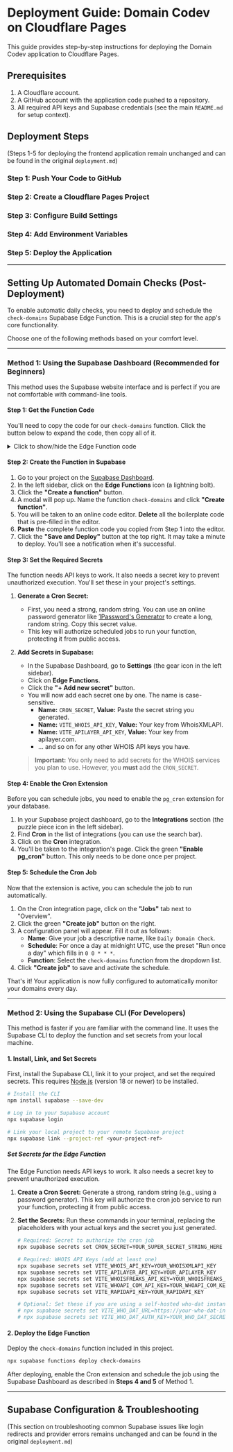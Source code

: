 # Deployment Guide: Domain Codev on Cloudflare Pages

This guide provides step-by-step instructions for deploying the Domain Codev application to Cloudflare Pages.

## Prerequisites

1.  A Cloudflare account.
2.  A GitHub account with the application code pushed to a repository.
3.  All required API keys and Supabase credentials (see the main `README.md` for setup context).

## Deployment Steps

(Steps 1-5 for deploying the frontend application remain unchanged and can be found in the original `deployment.md`)

### Step 1: Push Your Code to GitHub
### Step 2: Create a Cloudflare Pages Project
### Step 3: Configure Build Settings
### Step 4: Add Environment Variables
### Step 5: Deploy the Application

---

## Setting Up Automated Domain Checks (Post-Deployment)

To enable automatic daily checks, you need to deploy and schedule the `check-domains` Supabase Edge Function. This is a crucial step for the app's core functionality.

Choose one of the following methods based on your comfort level.

---

### Method 1: Using the Supabase Dashboard (Recommended for Beginners)

This method uses the Supabase website interface and is perfect if you are not comfortable with command-line tools.

#### Step 1: Get the Function Code

You'll need to copy the code for our `check-domains` function. Click the button below to expand the code, then copy all of it.

<details>
<summary>Click to show/hide the Edge Function code</summary>

```typescript
// Follow this guide to deploy and schedule this function:
// https://supabase.com/docs/guides/functions/cron-jobs

import { serve } from 'https://deno.land/std@0.177.0/http/server.ts'
import { createClient } from 'https://esm.sh/@supabase/supabase-js@2'

console.log('✅ "check-domains" function loaded');

//-------------------------------------------------
// Types
//-------------------------------------------------
type DomainTag = 'mine' | 'to-snatch';
type DomainStatus = 'available' | 'registered' | 'expired' | 'dropped' | 'unknown';

interface Domain {
  id: number;
  domain_name: string;
  status: DomainStatus;
  tag: DomainTag;
}

interface DomainUpdate {
  tag?: DomainTag;
  status?: DomainStatus;
  expiration_date?: string | null;
  registered_date?: string | null;
  registrar?: string | null;
  last_checked?: string | null;
}

interface WhoisData {
  status: DomainStatus;
  expirationDate: string | null;
  registeredDate: string | null;
  registrar: string | null;
}

//-------------------------------------------------
// WHOIS Provider Logic (self-contained)
//-------------------------------------------------
// @ts-ignore
const WHO_DAT_URL = Deno.env.get('VITE_WHO_DAT_URL');
// @ts-ignore
const WHO_DAT_AUTH_KEY = Deno.env.get('VITE_WHO_DAT_AUTH_KEY');
// @ts-ignore
const WHOISXMLAPI_KEY = Deno.env.get('VITE_WHOIS_API_KEY');
// @ts-ignore
const APILAYER_KEY = Deno.env.get('VITE_APILAYER_API_KEY');
// @ts-ignore
const WHOISFREAKS_KEY = Deno.env.get('VITE_WHOISFREAKS_API_KEY');
// @ts-ignore
const WHOAPI_COM_KEY = Deno.env.get('VITE_WHOAPI_COM_KEY');
// @ts-ignore
const RAPIDAPI_KEY = Deno.env.get('VITE_RAPIDAPI_KEY');


const getWhoisDataFromWhoDat = async (domainName: string): Promise<WhoisData> => {
    const headers = new Headers();
    if (WHO_DAT_AUTH_KEY) headers.append('Authorization', `Bearer ${WHO_DAT_AUTH_KEY}`);
    const response = await fetch(`${WHO_DAT_URL!}/${domainName}`, { headers });
    if (!response.ok) throw new Error(`who-dat failed: ${response.status}`);
    const data = await response.json();
    if (data.error) throw new Error(`who-dat error: ${data.error}`);
    const status = data.isAvailable ? 'available' : (new Date(data.dates?.expiry) < new Date() ? 'expired' : 'registered');
    return {
        status,
        expirationDate: data.dates?.expiry || null,
        registeredDate: data.dates?.created || null,
        registrar: data.registrar?.name || null,
    };
};

const getWhoisDataFromWhoisXmlApi = async (domainName: string): Promise<WhoisData> => {
    if (!WHOISXMLAPI_KEY) throw new Error("WhoisXMLAPI Key not provided.");
    const url = `https://www.whoisxmlapi.com/whoisserver/WhoisService?apiKey=${WHOISXMLAPI_KEY}&domainName=${domainName}&outputFormat=JSON&da=2`;
    const response = await fetch(url);
    if (!response.ok) throw new Error(`WhoisXMLAPI failed: ${response.status}`);
    const data = await response.json();
    if (data.ErrorMessage) throw new Error(`WhoisXMLAPI Error: ${data.ErrorMessage.msg}`);
    const record = data.WhoisRecord;
    if (!record) throw new Error('Invalid API response from WhoisXMLAPI');
    const expiryDateStr = record.registryData?.expiresDate || record.expiresDate;
    const status = record.domainAvailability === 'AVAILABLE' ? 'available' : (expiryDateStr && new Date(expiryDateStr) < new Date() ? 'expired' : 'registered');
    return {
        status,
        expirationDate: expiryDateStr || null,
        registeredDate: record.registryData?.createdDate || record.createdDate || null,
        registrar: record.registrarName || null,
    };
};

const APILAYER_SUPPORTED_TLDS = new Set(['com', 'me', 'net', 'org', 'sh', 'io', 'co', 'club', 'biz', 'mobi', 'info', 'us', 'domains', 'cloud', 'fr', 'au', 'ru', 'uk', 'nl', 'fi', 'br', 'hr', 'ee', 'ca', 'sk', 'se', 'no', 'cz', 'it', 'in', 'icu', 'top', 'xyz', 'cn', 'cf', 'hk', 'sg', 'pt', 'site', 'kz', 'si', 'ae', 'do', 'yoga', 'xxx', 'ws', 'work', 'wiki', 'watch', 'wtf', 'world', 'website', 'vip', 'ly', 'dev', 'network', 'company', 'page', 'rs', 'run', 'science', 'sex', 'shop', 'solutions', 'so', 'studio', 'style', 'tech', 'travel', 'vc', 'pub', 'pro', 'app', 'press', 'ooo', 'de']);

const getWhoisDataFromApiLayer = async (domainName: string): Promise<WhoisData> => {
    if (!APILAYER_KEY) throw new Error("apilayer.com Key not provided.");
    const tld = domainName.split('.').pop();
    if (!tld || !APILAYER_SUPPORTED_TLDS.has(tld)) {
        throw new Error(`TLD ".${tld}" is not supported by apilayer.com`);
    }
    const response = await fetch(`https://api.apilayer.com/whois/check?domain=${domainName}`, { headers: { 'apikey': APILAYER_KEY } });
    if (!response.ok) throw new Error(`apilayer.com failed: ${response.status}`);
    const data = await response.json();
    if (data.message || !data.result) throw new Error(`apilayer.com Error: ${data.message || 'Invalid response'}`);
    const { result } = data;
    const status = result.status === 'available' ? 'available' : (result.expiration_date && new Date(result.expiration_date) < new Date() ? 'expired' : 'registered');
    return {
        status,
        expirationDate: result.expiration_date || null,
        registeredDate: result.creation_date || null,
        registrar: result.registrar || null,
    };
}

const getWhoisDataFromWhoisFreaks = async (domainName: string): Promise<WhoisData> => {
    if (!WHOISFREAKS_KEY) throw new Error("WhoisFreaks Key not provided.");
    const url = `https://api.whoisfreaks.com/v1.0/whois?apiKey=${WHOISFREAKS_KEY}&whois=live&domainName=${domainName}`;
    const response = await fetch(url);
    if (!response.ok) throw new Error(`WhoisFreaks failed: ${response.status}`);
    const data = await response.json();
    if (!data.status || data.error) throw new Error(`WhoisFreaks Error: ${data.error?.message || 'Request failed'}`);
    const status = data.domain_registered === 'no' ? 'available' : (data.expiry_date && new Date(data.expiry_date) < new Date() ? 'expired' : 'registered');
    return {
        status,
        expirationDate: data.expiry_date || null,
        registeredDate: data.create_date || null,
        registrar: data.domain_registrar?.registrar_name || null,
    };
};

const getWhoisDataFromWhoapi = async (domainName: string): Promise<WhoisData> => {
    if (!WHOAPI_COM_KEY) throw new Error("whoapi.com API Key not provided.");
    const url = `http://api.whoapi.com/?apikey=${WHOAPI_COM_KEY}&r=whois&domain=${domainName}`;
    const response = await fetch(url);
    if (!response.ok) throw new Error(`whoapi.com failed: ${response.status}`);
    const data = await response.json();
    if (data.status !== '0') throw new Error(`whoapi.com Error: ${data.status_desc || `Status ${data.status}`}`);
    const expiryDateStr = data.date_expires;
    const status = !data.registered ? 'available' : (expiryDateStr && new Date(expiryDateStr) < new Date() ? 'expired' : 'registered');
    const registrarContact = data.contacts?.find((c: any) => c.type === 'registrar');
    const registrarName = registrarContact?.organization || data.whois_name || null;
    return {
        status,
        expirationDate: expiryDateStr || null,
        registeredDate: data.date_created || null,
        registrar: registrarName,
    };
};

const getWhoisDataFromRapidApi = async (domainName: string): Promise<WhoisData> => {
    if (!RAPIDAPI_KEY) throw new Error("RapidAPI Key not provided.");

    const url = `https://domain-whois-lookup-api.p.rapidapi.com/whois?domain_name=${domainName}`;
    const response = await fetch(url, {
        headers: {
            'x-rapidapi-key': RAPIDAPI_KEY,
            'x-rapidapi-host': 'domain-whois-lookup-api.p.rapidapi.com'
        }
    });
    
    const data = await response.json();

    if (!response.ok) {
        if (response.status === 404 && data.status === 'Available for registration') {
            return {
                status: 'available',
                expirationDate: null,
                registeredDate: null,
                registrar: null,
            };
        }
        throw new Error(`RapidAPI request failed with status ${response.status}: ${data.error || JSON.stringify(data)}`);
    }

    const expiryDateStr = data.expiration_date;
    const status = expiryDateStr && new Date(expiryDateStr) < new Date() ? 'expired' : 'registered';
    
    return {
        status,
        expirationDate: data.expiration_date || null,
        registeredDate: data.creation_date || null,
        registrar: data.registrar || null,
    };
};

const getWhoisData = async (domainName: string): Promise<WhoisData> => {
    if (WHO_DAT_URL) {
        try { return await getWhoisDataFromWhoDat(domainName); } catch (e) { console.error(e.message); }
    }
    if (WHOISXMLAPI_KEY) {
        try { return await getWhoisDataFromWhoisXmlApi(domainName); } catch (e) { console.error(e.message); }
    }
    if (APILAYER_KEY) {
        try { return await getWhoisDataFromApiLayer(domainName); } catch (e) { console.error(e.message); }
    }
    if (WHOISFREAKS_KEY) {
        try { return await getWhoisDataFromWhoisFreaks(domainName); } catch (e) { console.error(e.message); }
    }
    if (WHOAPI_COM_KEY) {
        try { return await getWhoisDataFromWhoapi(domainName); } catch (e) { console.error(e.message); }
    }
    if (RAPIDAPI_KEY) {
        try { return await getWhoisDataFromRapidApi(domainName); } catch (e) { console.error(e.message); }
    }
    console.error(`❌ All WHOIS providers failed for ${domainName}.`);
    return { status: 'unknown', expirationDate: null, registeredDate: null, registrar: 'Error' };
};


//-------------------------------------------------
// Main Server Logic
//-------------------------------------------------
serve(async (req) => {
  try {
    // Check for the cron secret from the Authorization header
    // @ts-ignore
    const cronSecret = Deno.env.get('CRON_SECRET');
    if (!cronSecret) {
      console.error('CRON_SECRET is not set in environment variables. Function cannot run securely.');
      return new Response('Configuration error: Cron secret not set.', { status: 500 });
    }
    
    const authHeader = req.headers.get('Authorization');
    if (authHeader !== `Bearer ${cronSecret}`) {
      console.warn('Unauthorized cron job access attempt.');
      return new Response('Unauthorized', { status: 401 });
    }
    
    console.log('✅ Cron job authorized.');

    // Create a Supabase client with the service_role key
    // @ts-ignore
    const supabaseUrl = Deno.env.get('SUPABASE_URL')!;
    // @ts-ignore
    const serviceRoleKey = Deno.env.get('SUPABASE_SERVICE_ROLE_KEY')!;
    
    const supabaseAdmin = createClient(supabaseUrl, serviceRoleKey);

    // Fetch domains that are registered and past their expiry date, or already marked as expired.
    const now = new Date().toISOString();
    const { data: domains, error: fetchError } = await supabaseAdmin
      .from('domains')
      .select('id, domain_name, status, tag')
      .or(`(status.eq.registered,expiration_date.lt.${now}),status.eq.expired`);
    
    if (fetchError) throw fetchError;

    if (!domains || domains.length === 0) {
      console.log('No domains require checking at this time.');
      return new Response(JSON.stringify({ message: 'No domains to check.' }), {
        headers: { 'Content-Type': 'application/json' },
        status: 200,
      });
    }
    console.log(`Found ${domains.length} domains to check.`);

    // Process each domain
    const updatePromises = domains.map(async (domain: Domain) => {
      console.log(`➡️ Checking ${domain.domain_name}...`);
      const whoisData = await getWhoisData(domain.domain_name);

      if (whoisData.status === 'unknown') {
        console.log(`⚠️ WHOIS check failed for ${domain.domain_name}. Skipping update.`);
        return null; // Skip update if WHOIS fails
      }
      
      const newStatus = (domain.status === 'expired' && whoisData.status === 'available') 
        ? 'dropped' 
        : whoisData.status;

      const payload: DomainUpdate & { id: number } = {
        id: domain.id,
        status: newStatus,
        expiration_date: whoisData.expirationDate,
        registered_date: whoisData.registeredDate,
        registrar: whoisData.registrar,
        last_checked: new Date().toISOString(),
      };

      if ((newStatus === 'available' || newStatus === 'dropped') && domain.tag === 'mine') {
        payload.tag = 'to-snatch';
        console.log(`✅ Switching tag for ${domain.domain_name} to "to-snatch" as it is now available.`);
      }
      
      console.log(`✅ Update for ${domain.domain_name}: status -> ${newStatus}`);
      return payload;
    });

    const results = await Promise.all(updatePromises);
    const updatesToApply = results.filter(Boolean); // Filter out nulls

    // Batch update the domains in the database
    if (updatesToApply.length > 0) {
      console.log(`Applying ${updatesToApply.length} updates...`);
      const { error: updateError } = await supabaseAdmin
        .from('domains')
        .upsert(updatesToApply);

      if (updateError) throw updateError;
      console.log('✅ Batch update successful.');
    } else {
        console.log('No domains needed updates.');
    }

    return new Response(JSON.stringify({ message: `Checked ${domains.length} domains. Updated ${updatesToApply.length}.` }), {
      headers: { 'Content-Type': 'application/json' },
      status: 200,
    });

  } catch (err) {
    console.error('An error occurred:', err.message);
    return new Response(String(err?.message ?? err), { status: 500 });
  }
});
```
</details>

#### Step 2: Create the Function in Supabase
1.  Go to your project on the [Supabase Dashboard](https://app.supabase.com).
2.  In the left sidebar, click on the **Edge Functions** icon (a lightning bolt).
3.  Click the **"Create a function"** button.
4.  A modal will pop up. Name the function `check-domains` and click **"Create function"**.
5.  You will be taken to an online code editor. **Delete** all the boilerplate code that is pre-filled in the editor.
6.  **Paste** the complete function code you copied from Step 1 into the editor.
7.  Click the **"Save and Deploy"** button at the top right. It may take a minute to deploy. You'll see a notification when it's successful.

#### Step 3: Set the Required Secrets
The function needs API keys to work. It also needs a secret key to prevent unauthorized execution. You'll set these in your project's settings.

1.  **Generate a Cron Secret:**
    *   First, you need a strong, random string. You can use an online password generator like [1Password's Generator](https://1password.com/password-generator/) to create a long, random string. Copy this secret value.
    *   This key will authorize scheduled jobs to run your function, protecting it from public access.

2.  **Add Secrets in Supabase:**
    *   In the Supabase Dashboard, go to **Settings** (the gear icon in the left sidebar).
    *   Click on **Edge Functions**.
    *   Click the **"+ Add new secret"** button.
    *   You will now add each secret one by one. The name is case-sensitive.
        *   **Name:** `CRON_SECRET`, **Value:** Paste the secret string you generated.
        *   **Name:** `VITE_WHOIS_API_KEY`, **Value:** Your key from WhoisXMLAPI.
        *   **Name:** `VITE_APILAYER_API_KEY`, **Value:** Your key from apilayer.com.
        *   ... and so on for any other WHOIS API keys you have.

    > **Important:** You only need to add secrets for the WHOIS services you plan to use. However, you **must** add the `CRON_SECRET`.

#### Step 4: Enable the Cron Extension
Before you can schedule jobs, you need to enable the `pg_cron` extension for your database.

1.  In your Supabase project dashboard, go to the **Integrations** section (the puzzle piece icon in the left sidebar).
2.  Find **Cron** in the list of integrations (you can use the search bar).
3.  Click on the **Cron** integration.
4.  You'll be taken to the integration's page. Click the green **"Enable pg_cron"** button. This only needs to be done once per project.

#### Step 5: Schedule the Cron Job
Now that the extension is active, you can schedule the job to run automatically.

1.  On the Cron integration page, click on the **"Jobs"** tab next to "Overview".
2.  Click the green **"Create job"** button on the right.
3.  A configuration panel will appear. Fill it out as follows:
    *   **Name**: Give your job a descriptive name, like `Daily Domain Check`.
    *   **Schedule**: For once a day at midnight UTC, use the preset "Run once a day" which fills in `0 0 * * *`.
    *   **Function**: Select the `check-domains` function from the dropdown list.
4.  Click **"Create job"** to save and activate the schedule.

That's it! Your application is now fully configured to automatically monitor your domains every day.

---

### Method 2: Using the Supabase CLI (For Developers)

This method is faster if you are familiar with the command line. It uses the Supabase CLI to deploy the function and set secrets from your local machine.

#### 1. Install, Link, and Set Secrets

First, install the Supabase CLI, link it to your project, and set the required secrets. This requires [Node.js](https://nodejs.org/) (version 18 or newer) to be installed.

```bash
# Install the CLI
npm install supabase --save-dev

# Log in to your Supabase account
npx supabase login

# Link your local project to your remote Supabase project
npx supabase link --project-ref <your-project-ref>
```

##### Set Secrets for the Edge Function
The Edge Function needs API keys to work. It also needs a secret key to prevent unauthorized execution.

1.  **Create a Cron Secret:** Generate a strong, random string (e.g., using a password generator). This key will authorize the cron job service to run your function, protecting it from public access.

2.  **Set the Secrets:** Run these commands in your terminal, replacing the placeholders with your actual keys and the secret you just generated.

    ```bash
    # Required: Secret to authorize the cron job
    npx supabase secrets set CRON_SECRET=YOUR_SUPER_SECRET_STRING_HERE

    # Required: WHOIS API Keys (add at least one)
    npx supabase secrets set VITE_WHOIS_API_KEY=YOUR_WHOISXMLAPI_KEY
    npx supabase secrets set VITE_APILAYER_API_KEY=YOUR_APILAYER_KEY
    npx supabase secrets set VITE_WHOISFREAKS_API_KEY=YOUR_WHOISFREAKS_KEY
    npx supabase secrets set VITE_WHOAPI_COM_API_KEY=YOUR_WHOAPI_COM_KEY
    npx supabase secrets set VITE_RAPIDAPI_KEY=YOUR_RAPIDAPI_KEY

    # Optional: Set these if you are using a self-hosted who-dat instance
    # npx supabase secrets set VITE_WHO_DAT_URL=https://your-who-dat-instance.vercel.app
    # npx supabase secrets set VITE_WHO_DAT_AUTH_KEY=YOUR_WHO_DAT_SECRET_KEY
    ```

#### 2. Deploy the Edge Function

Deploy the `check-domains` function included in this project.

```bash
npx supabase functions deploy check-domains
```

After deploying, enable the Cron extension and schedule the job using the Supabase Dashboard as described in **Steps 4 and 5** of Method 1.

---

## Supabase Configuration & Troubleshooting

(This section on troubleshooting common Supabase issues like login redirects and provider errors remains unchanged and can be found in the original `deployment.md`)